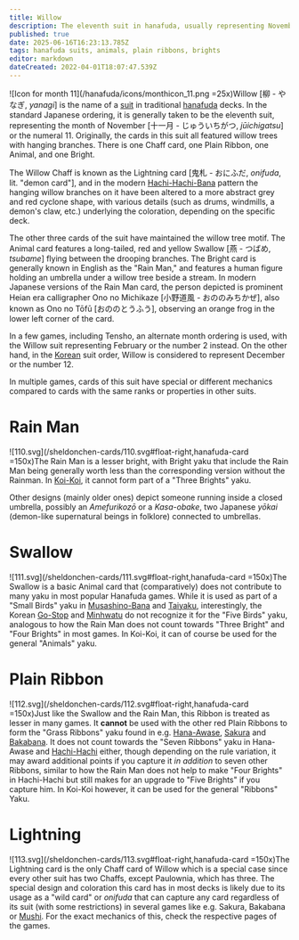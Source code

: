 ```yaml
---
title: Willow
description: The eleventh suit in hanafuda, usually representing November or the number 11
published: true
date: 2025-06-16T16:23:13.785Z
tags: hanafuda suits, animals, plain ribbons, brights
editor: markdown
dateCreated: 2022-04-01T18:07:47.539Z
---
```


![Icon for month 11](/hanafuda/icons/monthicon_11.png =25x)Willow [柳 - やなぎ, *yanagi*] is the name of a [suit](/en/hanafuda/suits) in traditional [hanafuda](/en/hanafuda) decks. In the standard Japanese ordering, it is generally taken to be the eleventh suit, representing the month of November [十一月 - じゅういちがつ, *jūichigatsu*] or the numeral 11. Originally, the cards in this suit all featured willow trees with hanging branches. There is one Chaff card, one Plain Ribbon, one Animal, and one Bright.

The Willow Chaff is known as the Lightning card [鬼札 - おにふだ, *onifuda*, lit. "demon card"], and in the modern [Hachi-Hachi-Bana](/en/hanafuda/patterns/hachihachibana) pattern the hanging willow branches on it have been altered to a more abstract grey and red cyclone shape, with various details (such as drums, windmills, a demon's claw, etc.) underlying the coloration, depending on the specific deck.

The other three cards of the suit have maintained the willow tree motif. The Animal card features a long-tailed, red and yellow Swallow [燕 - つばめ, *tsubame*] flying between the drooping branches. The Bright card is generally known in English as the "Rain Man," and features a human figure holding an umbrella under a willow tree beside a stream. In modern Japanese versions of the Rain Man card, the person depicted is prominent Heian era calligrapher Ono no Michikaze [小野道風 - おののみちかぜ], also known as Ono no Tōfū [おののとうふう], observing an orange frog in the lower left corner of the card.

In a few games, including Tensho, an alternate month ordering is used, with the Willow suit representing February or the number 2 instead. On the other hand, in the [Korean](/en/hanafuda/hwatu) suit order, Willow is considered to represent December or the number 12.

In multiple games, cards of this suit have special or different mechanics compared to cards with the same ranks or properties in other suits.

# Rain Man
![110.svg](/sheldonchen-cards/110.svg#float-right,hanafuda-card =150x)The Rain Man is a lesser bright, with Bright yaku that include the Rain Man being generally worth less than the corresponding version without the Rainman. In [Koi-Koi](/en/hanafuda/games/koi-koi), it cannot form part of a "Three Brights" yaku.

Other designs (mainly older ones) depict someone running inside a closed umbrella, possibly an *Amefurikozō* or a *Kasa-obake*, two Japanese *yōkai* (demon-like supernatural beings in folklore) connected to umbrellas.

# Swallow
![111.svg](/sheldonchen-cards/111.svg#float-right,hanafuda-card =150x)The Swallow is a basic Animal card that (comparatively) does not contribute to many yaku in most popular Hanafuda games.
While it is used as part of a "Small Birds" yaku in [Musashino-Bana](/en/hanafuda/games/musashino-bana) and [Taiyaku](/en/hanafuda/games/taiyaku), interestingly, the Korean [Go-Stop](/en/hanafuda/games/go-stop) and [Minhwatu](/en/hanafuda/games/minhwatu)  do not recognize it for the "Five Birds" yaku, analogous to how the Rain Man does not count towards "Three Bright" and "Four Brights" in most games.
In Koi-Koi, it can of course be used for the general "Animals" yaku.

# Plain Ribbon
![112.svg](/sheldonchen-cards/112.svg#float-right,hanafuda-card =150x)Just like the Swallow and the Rain Man, this Ribbon is treated as lesser in many games.
It **cannot** be used with the other red Plain Ribbons to form the "Grass Ribbons" yaku found in e.g. [Hana-Awase](/en/hanafuda/games/hana-awase), [Sakura](/en/hanafuda/games/sakura) and [Bakabana](/en/hanafuda/games/bakabana).
It does not count towards the "Seven Ribbons" yaku in Hana-Awase and [Hachi-Hachi](/en/hanafuda/games/hachi-hachi) either, though depending on the rule variation, it may award additional points if you capture it _in addition_ to seven other Ribbons, similar to how the Rain Man does not help to make "Four Brights" in Hachi-Hachi but still makes for an upgrade to "Five Brights" if you capture him.
In Koi-Koi however, it can be used for the general "Ribbons" Yaku.

# Lightning
![113.svg](/sheldonchen-cards/113.svg#float-right,hanafuda-card =150x)The Lightning card is the only Chaff card of Willow which is a special case since every other suit has two Chaffs, except Paulownia, which has three.
The special design and coloration this card has in most decks is likely due to its usage as a "wild card" or *onifuda* that can capture any card regardless of its suit (with some restrictions) in several games like e.g. Sakura, Bakabana or [Mushi](/en/hanafuda/games/mushi). For the exact mechanics of this, check the respective pages of the games.